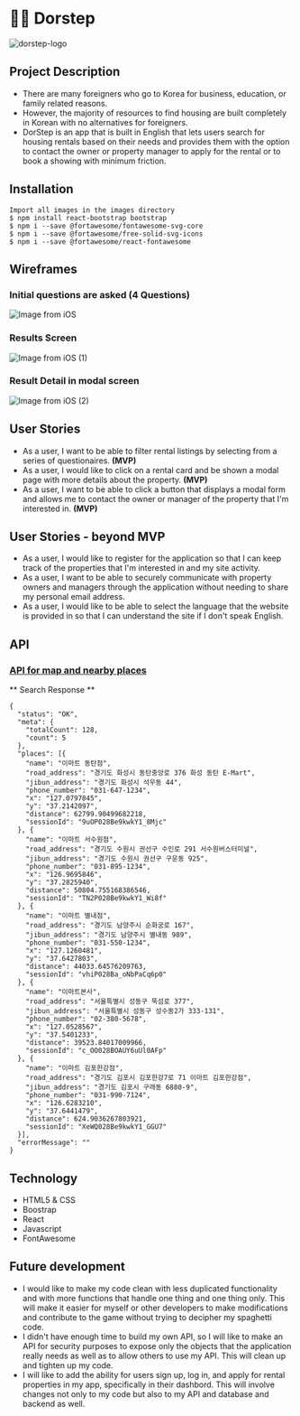 # 👨‍💻 Dorstep

![dorstep-logo](https://user-images.githubusercontent.com/56938630/73431471-5d6bfb80-42f5-11ea-8133-9d6f7e2d2430.gif)

## Project Description

- There are many foreigners who go to Korea for business, education, or family related reasons.
- However, the majority of resources to find housing are built completely in Korean with no alternatives for foreigners.
- DorStep is an app that is built in English that lets users search for housing rentals based on their needs and provides them with the option to contact the owner or property manager to apply for the rental or to book a showing with minimum friction.

## Installation

```
Import all images in the images directory
$ npm install react-bootstrap bootstrap
$ npm i --save @fortawesome/fontawesome-svg-core
$ npm i --save @fortawesome/free-solid-svg-icons
$ npm i --save @fortawesome/react-fontawesome

```

## Wireframes

### Initial questions are asked (4 Questions)

![Image from iOS](https://user-images.githubusercontent.com/56938630/73049828-9528fe00-3e32-11ea-9200-974aa585454b.jpg)

### Results Screen

![Image from iOS (1)](https://user-images.githubusercontent.com/56938630/73049899-dd482080-3e32-11ea-8ff2-04671c849774.jpg)

### Result Detail in modal screen

![Image from iOS (2)](https://user-images.githubusercontent.com/56938630/73049913-e3d69800-3e32-11ea-9180-1cafd64e5fac.jpg)

## User Stories

- As a user, I want to be able to filter rental listings by selecting from a series of questionaires. **(MVP)**
- As a user, I would like to click on a rental card and be shown a modal page with more details about the property. **(MVP)**
- As a user, I want to be able to click a button that displays a modal form and allows me to contact the owner or manager of the property that I'm interested in. **(MVP)**

## User Stories - beyond MVP

- As a user, I would like to register for the application so that I can keep track of the properties that I'm interested in and my site activity.
- As a user, I want to be able to securely communicate with property owners and managers through the application without needing to share my personal email address.
- As a user, I would like to be able to select the language that the website is provided in so that I can understand the site if I don't speak English.

## API

### [API for map and nearby places](https://apidocs.ncloud.com/en/ai-naver/maps_search_places/search/)

** Search Response **

```
{
  "status": "OK",
  "meta": {
    "totalCount": 128,
    "count": 5
  },
  "places": [{
    "name": "이마트 동탄점",
    "road_address": "경기도 화성시 동탄중앙로 376 화성 동탄 E-Mart",
    "jibun_address": "경기도 화성시 석우동 44",
    "phone_number": "031-647-1234",
    "x": "127.0797845",
    "y": "37.2142097",
    "distance": 62799.90499682218,
    "sessionId": "9uOP028Be9kwkY1_8Mjc"
  }, {
    "name": "이마트 서수원점",
    "road_address": "경기도 수원시 권선구 수인로 291 서수원버스터미널",
    "jibun_address": "경기도 수원시 권선구 구운동 925",
    "phone_number": "031-895-1234",
    "x": "126.9695846",
    "y": "37.2825940",
    "distance": 50804.755168386546,
    "sessionId": "TN2P028Be9kwkY1_Wi8f"
  }, {
    "name": "이마트 별내점",
    "road_address": "경기도 남양주시 순화궁로 167",
    "jibun_address": "경기도 남양주시 별내동 989",
    "phone_number": "031-550-1234",
    "x": "127.1260481",
    "y": "37.6427803",
    "distance": 44033.64576209763,
    "sessionId": "vhiP028Ba_oNbPaCq6p0"
  }, {
    "name": "이마트본사",
    "road_address": "서울특별시 성동구 뚝섬로 377",
    "jibun_address": "서울특별시 성동구 성수동2가 333-131",
    "phone_number": "02-380-5678",
    "x": "127.0528567",
    "y": "37.5401233",
    "distance": 39523.84017009966,
    "sessionId": "c_OO028BOAUY6uUl0AFp"
  }, {
    "name": "이마트 김포한강점",
    "road_address": "경기도 김포시 김포한강7로 71 이마트 김포한강점",
    "jibun_address": "경기도 김포시 구래동 6880-9",
    "phone_number": "031-990-7124",
    "x": "126.6283210",
    "y": "37.6441479",
    "distance": 624.9036267803921,
    "sessionId": "XeWQ028Be9kwkY1_GGU7"
  }],
  "errorMessage": ""
}
```

## Technology

- HTML5 & CSS
- Boostrap
- React
- Javascript
- FontAwesome

## Future development

- I would like to make my code clean with less duplicated functionality and with more functions that handle one thing and one thing only. This will make it easier for myself or other developers to make modifications and contribute to the game without trying to decipher my spaghetti code.
- I didn't have enough time to build my own API, so I will like to make an API for security purposes to expose only the objects that the application really needs as well as to allow others to use my API. This will clean up and tighten up my code.
- I will like to add the ability for users sign up, log in, and apply for rental properties in my app, specifically in their dashbord. This will involve changes not only to my code but also to my API and database and backend as well.
